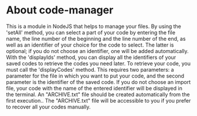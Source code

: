 # About code-manager

This is a module in NodeJS that helps to manage your files. 
By using the 'setAll' method, you can select a part of your code by entering the file name, the line number of the beginning and the line number of the end, as well as an identifier of your choice for the code to select.
The latter is optional; if you do not choose an identifier, one will be added automatically.
With the 'displayIds' method, you can display all the identifiers of your saved codes to retrieve the codes you need later.
To retrieve your code, you must call the 'displayCodes' method. This requires two parameters: a parameter for the file in which you want to put your code, and the second parameter is the identifier of the saved code.
If you do not choose an import file, your code with the name of the entered identifier will be displayed in the terminal.
An "ARCHIVE.txt" file should be created automatically from the first execution.. The "ARCHIVE.txt" file will be accessible to you if you prefer to recover all your codes manually.
